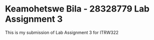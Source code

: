 # Keamohetswe Bila - 28328779 Lab Assignment 3
This is my submission of Lab Assignment 3 for ITRW322